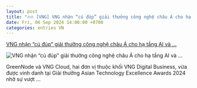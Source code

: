 ```yaml
---
layout: post
title: "🔥🔥 [VNG] VNG nhận “cú đúp” giải thưởng công nghệ châu Á cho hạ tầng AI và ..."
date: Fri, 06 Sep 2024 14:00:00 +0700
categories: entries VN
---
```

[VNG nhận “cú đúp” giải thưởng công nghệ châu Á cho hạ tầng AI và ...](https://nguoidothi.net.vn/vng-nhan-cu-dup-giai-thuong-cong-nghe-chau-a-cho-ha-tang-ai-va-cloud-45104.html)

![VNG nhận “cú đúp” giải thưởng công nghệ châu Á cho hạ tầng AI và ...](https://uploads.nguoidothi.net.vn/Avatar/l_615ba6fa-0981-4cb8-bd82-a6b8898ae04f.jpg)

GreenNode và VNG Cloud, hai đơn vị thuộc khối VNG Digital Business, vừa được vinh danh tại Giải thưởng Asian Technology Excellence Awards 2024 nhờ sự vượt ...

